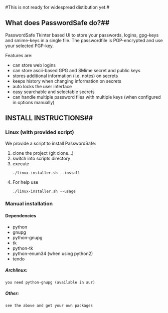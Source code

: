 #This is not ready for widespread distibution yet.#

## What does PasswordSafe do?##

PasswordSafe Tkinter based UI to store your passwords, logins, gpg-keys and
smime-keys in a single file.
The passwordfile is PGP-encrypted and use your selected PGP-key.

Features are:
- can store web logins
- can store ascii-based GPG and SMime secret and public keys
- stores additional information (i.e. notes) on secrets
- keeps history when changing information on secrets
- auto locks the user interface
- easy searchable and selectable secrets
- can handle multiple password files with multiple keys
  (when configured in options manually)

## INSTALL INSTRUCTIONS##

### Linux (with provided script)

We provide a script to install PasswordSafe:

1.   clone the project (git clone...)
2.   switch into scripts directory
3.   execute 
     ```
     ./linux-installer.sh --install
     ```
4.   For help use
     ```
     ./linux-installer.sh --usage
     ```

### Manual installation

#### Dependencies

* python
* gnupg
* python-gnupg
* tk
* python-tk
* python-enum34 (when using python2)
* tendo

##### Archlinux:

	you need python-gnupg (available in aur)

##### Other:

	see the above and get your own packages
